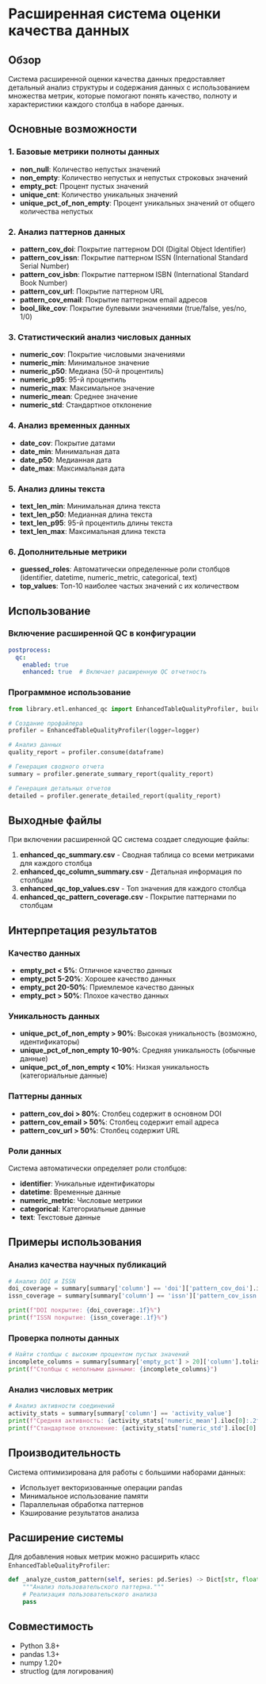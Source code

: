 # Расширенная система оценки качества данных

## Обзор

Система расширенной оценки качества данных предоставляет детальный анализ структуры и содержания данных с использованием множества метрик, которые помогают понять качество, полноту и характеристики каждого столбца в наборе данных.

## Основные возможности

### 1. Базовые метрики полноты данных
- **non_null**: Количество непустых значений
- **non_empty**: Количество непустых и непустых строковых значений  
- **empty_pct**: Процент пустых значений
- **unique_cnt**: Количество уникальных значений
- **unique_pct_of_non_empty**: Процент уникальных значений от общего количества непустых

### 2. Анализ паттернов данных
- **pattern_cov_doi**: Покрытие паттерном DOI (Digital Object Identifier)
- **pattern_cov_issn**: Покрытие паттерном ISSN (International Standard Serial Number)
- **pattern_cov_isbn**: Покрытие паттерном ISBN (International Standard Book Number)
- **pattern_cov_url**: Покрытие паттерном URL
- **pattern_cov_email**: Покрытие паттерном email адресов
- **bool_like_cov**: Покрытие булевыми значениями (true/false, yes/no, 1/0)

### 3. Статистический анализ числовых данных
- **numeric_cov**: Покрытие числовыми значениями
- **numeric_min**: Минимальное значение
- **numeric_p50**: Медиана (50-й процентиль)
- **numeric_p95**: 95-й процентиль
- **numeric_max**: Максимальное значение
- **numeric_mean**: Среднее значение
- **numeric_std**: Стандартное отклонение

### 4. Анализ временных данных
- **date_cov**: Покрытие датами
- **date_min**: Минимальная дата
- **date_p50**: Медианная дата
- **date_max**: Максимальная дата

### 5. Анализ длины текста
- **text_len_min**: Минимальная длина текста
- **text_len_p50**: Медианная длина текста
- **text_len_p95**: 95-й процентиль длины текста
- **text_len_max**: Максимальная длина текста

### 6. Дополнительные метрики
- **guessed_roles**: Автоматически определенные роли столбцов (identifier, datetime, numeric_metric, categorical, text)
- **top_values**: Топ-10 наиболее частых значений с их количеством

## Использование

### Включение расширенной QC в конфигурации

```yaml
postprocess:
  qc:
    enabled: true
    enhanced: true  # Включает расширенную QC отчетность
```

### Программное использование

```python
from library.etl.enhanced_qc import EnhancedTableQualityProfiler, build_enhanced_qc_summary

# Создание профайлера
profiler = EnhancedTableQualityProfiler(logger=logger)

# Анализ данных
quality_report = profiler.consume(dataframe)

# Генерация сводного отчета
summary = profiler.generate_summary_report(quality_report)

# Генерация детальных отчетов
detailed = profiler.generate_detailed_report(quality_report)
```

## Выходные файлы

При включении расширенной QC система создает следующие файлы:

1. **enhanced_qc_summary.csv** - Сводная таблица со всеми метриками для каждого столбца
2. **enhanced_qc_column_summary.csv** - Детальная информация по столбцам
3. **enhanced_qc_top_values.csv** - Топ значения для каждого столбца
4. **enhanced_qc_pattern_coverage.csv** - Покрытие паттернами по столбцам

## Интерпретация результатов

### Качество данных
- **empty_pct < 5%**: Отличное качество данных
- **empty_pct 5-20%**: Хорошее качество данных
- **empty_pct 20-50%**: Приемлемое качество данных
- **empty_pct > 50%**: Плохое качество данных

### Уникальность данных
- **unique_pct_of_non_empty > 90%**: Высокая уникальность (возможно, идентификаторы)
- **unique_pct_of_non_empty 10-90%**: Средняя уникальность (обычные данные)
- **unique_pct_of_non_empty < 10%**: Низкая уникальность (категориальные данные)

### Паттерны данных
- **pattern_cov_doi > 80%**: Столбец содержит в основном DOI
- **pattern_cov_email > 50%**: Столбец содержит email адреса
- **pattern_cov_url > 50%**: Столбец содержит URL

### Роли данных
Система автоматически определяет роли столбцов:
- **identifier**: Уникальные идентификаторы
- **datetime**: Временные данные
- **numeric_metric**: Числовые метрики
- **categorical**: Категориальные данные
- **text**: Текстовые данные

## Примеры использования

### Анализ качества научных публикаций
```python
# Анализ DOI и ISSN
doi_coverage = summary[summary['column'] == 'doi']['pattern_cov_doi'].iloc[0]
issn_coverage = summary[summary['column'] == 'issn']['pattern_cov_issn'].iloc[0]

print(f"DOI покрытие: {doi_coverage:.1f}%")
print(f"ISSN покрытие: {issn_coverage:.1f}%")
```

### Проверка полноты данных
```python
# Найти столбцы с высоким процентом пустых значений
incomplete_columns = summary[summary['empty_pct'] > 20]['column'].tolist()
print(f"Столбцы с неполными данными: {incomplete_columns}")
```

### Анализ числовых метрик
```python
# Анализ активности соединений
activity_stats = summary[summary['column'] == 'activity_value']
print(f"Средняя активность: {activity_stats['numeric_mean'].iloc[0]:.2f}")
print(f"Стандартное отклонение: {activity_stats['numeric_std'].iloc[0]:.2f}")
```

## Производительность

Система оптимизирована для работы с большими наборами данных:
- Использует векторизованные операции pandas
- Минимальное использование памяти
- Параллельная обработка паттернов
- Кэширование результатов анализа

## Расширение системы

Для добавления новых метрик можно расширить класс `EnhancedTableQualityProfiler`:

```python
def _analyze_custom_pattern(self, series: pd.Series) -> Dict[str, float]:
    """Анализ пользовательского паттерна."""
    # Реализация пользовательского анализа
    pass
```

## Совместимость

- Python 3.8+
- pandas 1.3+
- numpy 1.20+
- structlog (для логирования)
